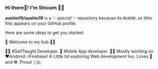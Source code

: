 ### Hi there👋! I'm Shivam 🙋‍♂️

**aushin19/aushin19** is a ✨ _special_ ✨ repository because its `README.md` (this file) appears on your GitHub profile.

Here are some ideas to get you started:

🎍 Welcome to my hub 👨‍💻

👨‍💻 #SelfTaught Developer.
📱 Mobile App developer.
👨‍💻 Mostly working on ❤️Android 🔥Firebase!
🌐 Little bit exploring Web development too.
Loves 🎵 and ⚽.
Proud 🇮🇳.

